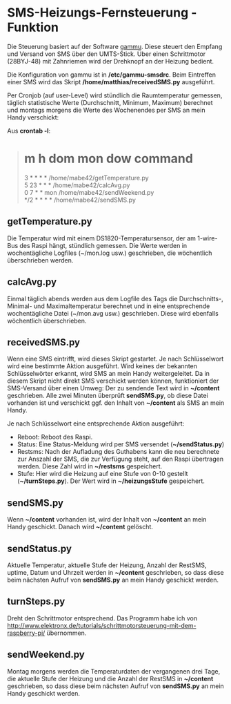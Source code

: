 # SMS-Heizungs-Fernsteuerung - Funktion

Die Steuerung basiert auf der Software [gammu](https://github.com/gammu/gammu). 
Diese steuert den Empfang und Versand von SMS über den UMTS-Stick. Über 
einen Schrittmotor (28BYJ-48) mit Zahnriemen wird der Drehknopf an der Heizung 
bedient.

Die Konfiguration von gammu ist in **/etc/gammu-smsdrc**. Beim Eintreffen 
einer SMS wird das Skript **/home/matthias/receivedSMS.py** ausgeführt.

Per Cronjob (auf user-Level) wird stündlich die Raumtemperatur gemessen, 
täglich statistische Werte (Durchschnitt, Minimum, Maximum) berechnet und 
montags morgens die Werte des Wochenendes per SMS an mein Handy verschickt:

Aus **crontab -l**:
>   # m h  dom mon dow   command  
> 3 * * * * /home/mabe42/getTemperature.py  
> 5 23 * * * /home/mabe42/calcAvg.py  
> 0 7 * * mon /home/mabe42/sendWeekend.py  
> */2 * * * * /home/mabe42/sendSMS.py  

## getTemperature.py

Die Temperatur wird mit einem DS1820-Temperatursensor, der am 1-wire-Bus des 
Raspi hängt, stündlich gemessen. Die Werte werden in wochentägliche Logfiles 
(~/mon.log usw.) geschrieben, die wöchentlich überschrieben werden.

## calcAvg.py

Einmal täglich abends werden aus dem Logfile des Tags die Durchschnitts-, 
Minimal- und Maximaltemperatur berechnet und in eine entsprechende 
wochentägliche Datei (~/mon.avg usw.) geschrieben. Diese wird ebenfalls 
wöchentlich überschrieben.

## receivedSMS.py

Wenn eine SMS eintrifft, wird dieses Skript gestartet. Je nach Schlüsselwort 
wird eine bestimmte Aktion ausgeführt. Wird keines der bekannten 
Schlüsselwörter erkannt, wird SMS an mein Handy weitergeleitet. Da in diesem 
Skript nicht direkt SMS verschickt werden können, funktioniert der SMS-Versand 
über einen Umweg: Der zu sendende Text wird in **~/content** geschrieben. Alle 
zwei Minuten überprüft **sendSMS.py**, ob diese Datei vorhanden ist und 
verschickt ggf. den Inhalt von **~/content** als SMS an mein Handy.

Je nach Schlüsselwort eine entsprechende Aktion ausgeführt:

* Reboot: Reboot des Raspi.
* Status: Eine Status-Meldung wird per SMS versendet (**~/sendStatus.py**)
* Restsms: Nach der Aufladung des Guthabens kann die neu berechnete zur 
  Anszahl der SMS, die zur Verfügung steht, auf den Raspi übertragen werden. 
  Diese Zahl wird in **~/restsms** gespeichert.
* Stufe: Hier wird die Heizung auf eine Stufe von 0-10 gestellt 
  (**~/turnSteps.py**). Der Wert wird in **~/heizungsStufe** gespeichert.

## sendSMS.py

Wenn **~/content** vorhanden ist, wird der Inhalt von **~/content** an mein 
Handy geschickt. Danach wird **~/content** gelöscht.

## sendStatus.py

Aktuelle Temperatur, aktuelle Stufe der Heizung, Anzahl der RestSMS, uptime, 
Datum und Uhrzeit werden in **~/content** geschrieben, so dass diese beim 
nächsten Aufruf von **sendSMS.py** an mein Handy geschickt werden. 

## turnSteps.py

Dreht den Schrittmotor entsprechend. Das Programm habe ich von 
<http://www.elektronx.de/tutorials/schrittmotorsteuerung-mit-dem-raspberry-pi/> 
übernommen.

## sendWeekend.py

Montag morgens werden die Temperaturdaten der vergangenen drei Tage, die 
aktuelle Stufe der Heizung und die Anzahl der RestSMS in  **~/content** 
geschrieben, so dass diese beim nächsten Aufruf von **sendSMS.py** an mein 
Handy geschickt werden. 
